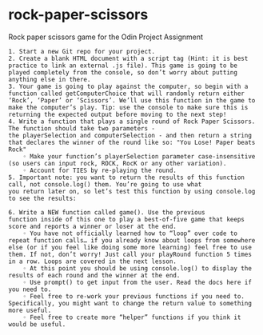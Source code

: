 # rock-paper-scissors
Rock paper scissors game for the Odin Project
Assignment

    1. Start a new Git repo for your project.
    2. Create a blank HTML document with a script tag (Hint: it is best practice to link an external .js file). This game is going to be played completely from the console, so don’t worry about putting anything else in there.
    3. Your game is going to play against the computer, so begin with a function called getComputerChoice that will randomly return either ‘Rock’, ‘Paper’ or ‘Scissors’. We’ll use this function in the game to make the computer’s play. Tip: use the console to make sure this is returning the expected output before moving to the next step!
    4. Write a function that plays a single round of Rock Paper Scissors. The function should take two parameters - the playerSelection and computerSelection - and then return a string that declares the winner of the round like so: "You Lose! Paper beats Rock"
        ◦ Make your function’s playerSelection parameter case-insensitive (so users can input rock, ROCK, RocK or any other variation).
        ◦ Account for TIES by re-playing the round.
    5. Important note: you want to return the results of this function call, not console.log() them. You’re going to use what you return later on, so let’s test this function by using console.log to see the results:
       
    6. Write a NEW function called game(). Use the previous function inside of this one to play a best-of-five game that keeps score and reports a winner or loser at the end.
        ◦ You have not officially learned how to “loop” over code to repeat function calls… if you already know about loops from somewhere else (or if you feel like doing some more learning) feel free to use them. If not, don’t worry! Just call your playRound function 5 times in a row. Loops are covered in the next lesson.
        ◦ At this point you should be using console.log() to display the results of each round and the winner at the end.
        ◦ Use prompt() to get input from the user. Read the docs here if you need to.
        ◦ Feel free to re-work your previous functions if you need to. Specifically, you might want to change the return value to something more useful.
        ◦ Feel free to create more “helper” functions if you think it would be useful.

